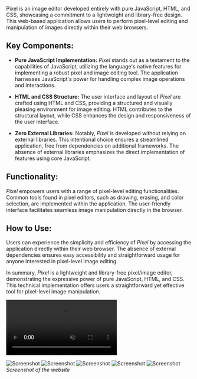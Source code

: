 Pixel is an image editor developed entirely with pure JavaScript, HTML, and CSS, showcasing a commitment to a lightweight and library-free design. This web-based application allows users to perform pixel-level editing and manipulation of images directly within their web browsers.

## Key Components:

- **Pure JavaScript Implementation:**
  *Pixel* stands out as a testament to the capabilities of JavaScript, utilizing the language's native features for implementing a robust pixel and image editing tool. The application harnesses JavaScript's power for handling complex image operations and interactions.

- **HTML and CSS Structure:**
  The user interface and layout of *Pixel* are crafted using HTML and CSS, providing a structured and visually pleasing environment for image editing. HTML contributes to the structural layout, while CSS enhances the design and responsiveness of the user interface.

- **Zero External Libraries:**
  Notably, *Pixel* is developed without relying on external libraries. This intentional choice ensures a streamlined application, free from dependencies on additional frameworks. The absence of external libraries emphasizes the direct implementation of features using core JavaScript.

## Functionality:

*Pixel* empowers users with a range of pixel-level editing functionalities. Common tools found in pixel editors, such as drawing, erasing, and color selection, are implemented within the application. The user-friendly interface facilitates seamless image manipulation directly in the browser.

## How to Use:

Users can experience the simplicity and efficiency of *Pixel* by accessing the application directly within their web browser. The absence of external dependencies ensures easy accessibility and straightforward usage for anyone interested in pixel-level image editing.

In summary, *Pixel* is a lightweight and library-free pixel/image editor, demonstrating the expressive power of pure JavaScript, HTML, and CSS. This technical implementation offers users a straightforward yet effective tool for pixel-level image manipulation.

<video autoplay loop muted>
  <source src="assets/posts/2019-10-12-pixel/1.mp4" type="video/mp4">
</video>

![Screenshot](assets/posts/2019-10-12-pixel/1.webp "Screenshot")
![Screenshot](assets/posts/2019-10-12-pixel/2.webp "Screenshot")
![Screenshot](assets/posts/2019-10-12-pixel/3.webp "Screenshot")
![Screenshot](assets/posts/2019-10-12-pixel/4.webp "Screenshot")
![Screenshot](assets/posts/2019-10-12-pixel/5.webp "Screenshot")
*Screenshot of the website*